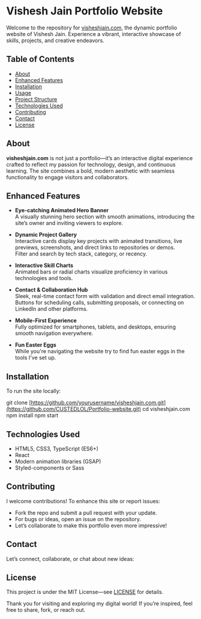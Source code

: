 # Vishesh Jain Portfolio Website

Welcome to the repository for [visheshjain.com](https://visheshjain.com), the dynamic portfolio website of Vishesh Jain. Experience a vibrant, interactive showcase of skills, projects, and creative endeavors.

## Table of Contents

- [About](#about)
- [Enhanced Features](#enhanced-features)
- [Installation](#installation)
- [Usage](#usage)
- [Project Structure](#project-structure)
- [Technologies Used](#technologies-used)
- [Contributing](#contributing)
- [Contact](#contact)
- [License](#license)

## About

**visheshjain.com** is not just a portfolio—it’s an interactive digital experience crafted to reflect my passion for technology, design, and continuous learning. The site combines a bold, modern aesthetic with seamless functionality to engage visitors and collaborators.

## Enhanced Features

- **Eye-catching Animated Hero Banner**  
  A visually stunning hero section with smooth animations, introducing the site’s owner and inviting viewers to explore.

- **Dynamic Project Gallery**  
  Interactive cards display key projects with animated transitions, live previews, screenshots, and direct links to repositories or demos.  
  Filter and search by tech stack, category, or recency.

- **Interactive Skill Charts**  
  Animated bars or radial charts visualize proficiency in various technologies and tools.

- **Contact & Collaboration Hub**  
  Sleek, real-time contact form with validation and direct email integration.  
  Buttons for scheduling calls, submitting proposals, or connecting on LinkedIn and other platforms.

- **Mobile-First Experience**  
  Fully optimized for smartphones, tablets, and desktops, ensuring smooth navigation everywhere.
  
- **Fun Easter Eggs**  
  While you're navigating the website try to find fun easter eggs in the tools I've set up.

## Installation

To run the site locally:

git clone [https://github.com/yourusername/visheshjain.com.git](https://github.com/CUSTEDLOL/Portfolio-website.git)
cd visheshjain.com
npm install
npm start


## Technologies Used

- HTML5, CSS3, TypeScript (ES6+)  
- React 
- Modern animation libraries (GSAP)  
- Styled-components or Sass 

## Contributing

I welcome contributions! To enhance this site or report issues:

- Fork the repo and submit a pull request with your update.  
- For bugs or ideas, open an issue on the repository.  
- Let’s collaborate to make this portfolio even more impressive!

## Contact

Let’s connect, collaborate, or chat about new ideas:

## License

This project is under the MIT License—see [LICENSE](LICENSE) for details.

Thank you for visiting and exploring my digital world! If you’re inspired, feel free to share, fork, or reach out.


